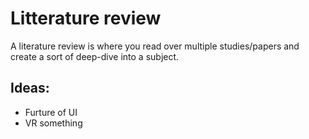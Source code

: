 # Litterature review

A literature review is where you read over multiple studies/papers and create a sort of deep-dive into a subject.

## Ideas:
- Furture of UI
- VR something